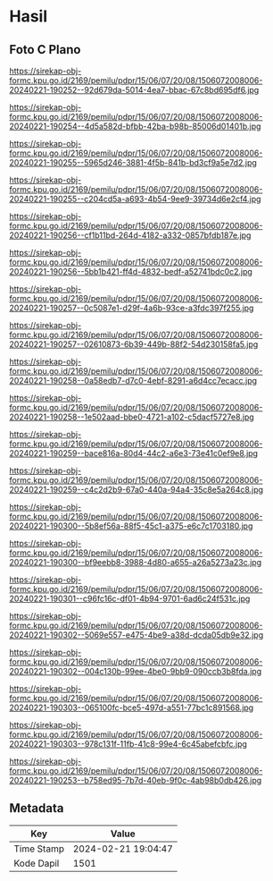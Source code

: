 # Hasil

## Foto C Plano

https://sirekap-obj-formc.kpu.go.id/2169/pemilu/pdpr/15/06/07/20/08/1506072008006-20240221-190252--92d679da-5014-4ea7-bbac-67c8bd695df6.jpg

https://sirekap-obj-formc.kpu.go.id/2169/pemilu/pdpr/15/06/07/20/08/1506072008006-20240221-190254--4d5a582d-bfbb-42ba-b98b-85006d01401b.jpg

https://sirekap-obj-formc.kpu.go.id/2169/pemilu/pdpr/15/06/07/20/08/1506072008006-20240221-190255--5965d246-3881-4f5b-841b-bd3cf9a5e7d2.jpg

https://sirekap-obj-formc.kpu.go.id/2169/pemilu/pdpr/15/06/07/20/08/1506072008006-20240221-190255--c204cd5a-a693-4b54-9ee9-39734d6e2cf4.jpg

https://sirekap-obj-formc.kpu.go.id/2169/pemilu/pdpr/15/06/07/20/08/1506072008006-20240221-190256--cf1b11bd-264d-4182-a332-0857bfdb187e.jpg

https://sirekap-obj-formc.kpu.go.id/2169/pemilu/pdpr/15/06/07/20/08/1506072008006-20240221-190256--5bb1b421-ff4d-4832-bedf-a52741bdc0c2.jpg

https://sirekap-obj-formc.kpu.go.id/2169/pemilu/pdpr/15/06/07/20/08/1506072008006-20240221-190257--0c5087e1-d29f-4a6b-93ce-a3fdc397f255.jpg

https://sirekap-obj-formc.kpu.go.id/2169/pemilu/pdpr/15/06/07/20/08/1506072008006-20240221-190257--02610873-6b39-449b-88f2-54d230158fa5.jpg

https://sirekap-obj-formc.kpu.go.id/2169/pemilu/pdpr/15/06/07/20/08/1506072008006-20240221-190258--0a58edb7-d7c0-4ebf-8291-a6d4cc7ecacc.jpg

https://sirekap-obj-formc.kpu.go.id/2169/pemilu/pdpr/15/06/07/20/08/1506072008006-20240221-190258--1e502aad-bbe0-4721-a102-c5dacf5727e8.jpg

https://sirekap-obj-formc.kpu.go.id/2169/pemilu/pdpr/15/06/07/20/08/1506072008006-20240221-190259--bace816a-80d4-44c2-a6e3-73e41c0ef9e8.jpg

https://sirekap-obj-formc.kpu.go.id/2169/pemilu/pdpr/15/06/07/20/08/1506072008006-20240221-190259--c4c2d2b9-67a0-440a-94a4-35c8e5a264c8.jpg

https://sirekap-obj-formc.kpu.go.id/2169/pemilu/pdpr/15/06/07/20/08/1506072008006-20240221-190300--5b8ef56a-88f5-45c1-a375-e6c7c1703180.jpg

https://sirekap-obj-formc.kpu.go.id/2169/pemilu/pdpr/15/06/07/20/08/1506072008006-20240221-190300--bf9eebb8-3988-4d80-a655-a26a5273a23c.jpg

https://sirekap-obj-formc.kpu.go.id/2169/pemilu/pdpr/15/06/07/20/08/1506072008006-20240221-190301--c96fc16c-df01-4b94-9701-6ad6c24f531c.jpg

https://sirekap-obj-formc.kpu.go.id/2169/pemilu/pdpr/15/06/07/20/08/1506072008006-20240221-190302--5069e557-e475-4be9-a38d-dcda05db9e32.jpg

https://sirekap-obj-formc.kpu.go.id/2169/pemilu/pdpr/15/06/07/20/08/1506072008006-20240221-190302--004c130b-99ee-4be0-9bb9-090ccb3b8fda.jpg

https://sirekap-obj-formc.kpu.go.id/2169/pemilu/pdpr/15/06/07/20/08/1506072008006-20240221-190303--065100fc-bce5-497d-a551-77bc1c891568.jpg

https://sirekap-obj-formc.kpu.go.id/2169/pemilu/pdpr/15/06/07/20/08/1506072008006-20240221-190303--978c131f-11fb-41c8-99e4-6c45abefcbfc.jpg

https://sirekap-obj-formc.kpu.go.id/2169/pemilu/pdpr/15/06/07/20/08/1506072008006-20240221-190253--b758ed95-7b7d-40eb-9f0c-4ab98b0db426.jpg


## Metadata

| Key        | Value               |
| ---------- | ------------------- |
| Time Stamp | 2024-02-21 19:04:47 |
| Kode Dapil | 1501                |



